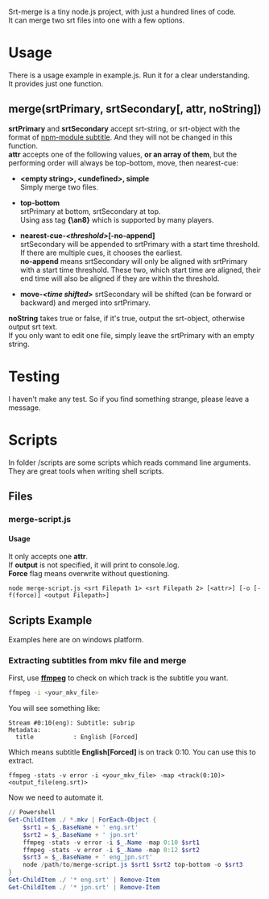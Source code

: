 Srt-merge is a tiny node.js project, with just a hundred lines of code.  
It can merge two srt files into one with a few options.  
# Usage
There is a usage example in example.js. Run it for a clear understanding.  
It provides just one function.  
## merge(srtPrimary, srtSecondary\[, attr, noString])
__srtPrimary__ and __srtSecondary__ accept srt-string, or srt-object with the format of [npm-module subtitle](https://www.npmjs.com/package/subtitle).  And they will not be changed in this function.  
__attr__ accepts one of the following values, __or an array of them__, but the performing order will always be top-bottom, move, then nearest-cue:

* __\<empty string\>, \<undefined\>, simple__  
Simply merge two files.
* __top-bottom__  
srtPrimary at bottom, srtSecondary at top.  
Using ass tag __{\an8}__ which is supported by many players.
* __nearest-cue-*\<threshold\>*\[-no-append]__  
srtSecondary will be appended to srtPrimary with a start time threshold. If there are multiple cues, it chooses the earliest.  
__no-append__ means srtSecondary will only be aligned with srtPrimary with a start time threshold. These two, which start time are aligned, their end time will also be aligned if they are within the threshold.
 
* __move-*\<time shifted\>*__
srtSecondary will be shifted (can be forward or backward) and merged into srtPrimary.  

__noString__ takes true or false, if it's true, output the srt-object, otherwise output srt text.  
If you only want to edit one file, simply leave the srtPrimary with an empty string.

# Testing
I haven't make any test. So if you find something strange, please leave a message.

# Scripts
In folder /scripts are some scripts which reads command line arguments. They are great tools when writing shell scripts.
## Files
### merge-script.js
#### Usage
It only accepts one __attr__.  
If __output__ is not specified, it will print to console.log.  
__Force__ flag means overwrite without questioning.

    node merge-script.js <srt Filepath 1> <srt Filepath 2> [<attr>] [-o [-f(force)] <output Filepath>]  
## Scripts Example
Examples here are on windows platform.
### Extracting subtitles from mkv file and merge
First, use [__ffmpeg__](https://www.ffmpeg.org/) to check on which track is the subtitle you want.
  
```bash
ffmpeg -i <your_mkv_file>
```

You will see something like:

    Stream #0:10(eng): Subtitle: subrip
    Metadata:
      title           : English [Forced]
    
Which means subtitle __English\[Forced]__ is on track 0:10. You can use this to extract.
    
    ffmpeg -stats -v error -i <your_mkv_file> -map <track(0:10)> <output_file(eng.srt)>
     
Now we need to automate it. 

```PowerShell
// Powershell
Get-ChildItem ./ *.mkv | ForEach-Object {
    $srt1 = $_.BaseName + ' eng.srt'
    $srt2 = $_.BaseName + ' jpn.srt'
    ffmpeg -stats -v error -i $_.Name -map 0:10 $srt1
    ffmpeg -stats -v error -i $_.Name -map 0:12 $srt2
    $srt3 = $_.BaseName + ' eng_jpn.srt'
    node /path/to/merge-script.js $srt1 $srt2 top-bottom -o $srt3
}
Get-ChildItem ./ '* eng.srt' | Remove-Item
Get-ChildItem ./ '* jpn.srt' | Remove-Item
```

   
 
